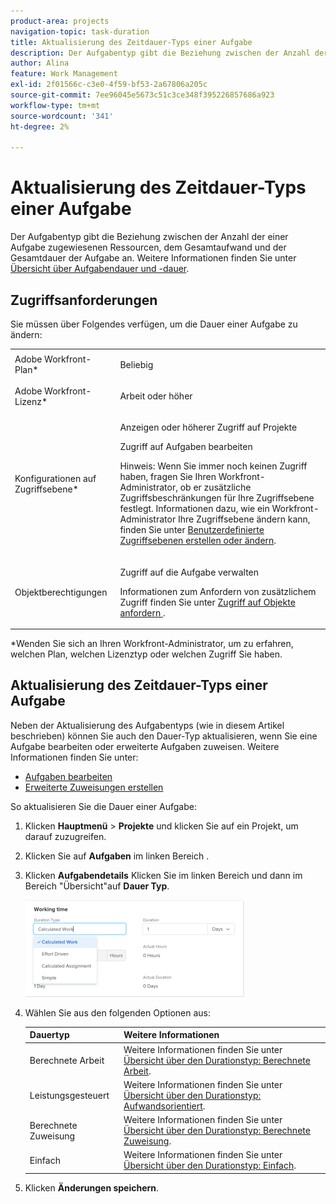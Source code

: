 ```yaml
---
product-area: projects
navigation-topic: task-duration
title: Aktualisierung des Zeitdauer-Typs einer Aufgabe
description: Der Aufgabentyp gibt die Beziehung zwischen der Anzahl der einer Aufgabe zugewiesenen Ressourcen, dem Gesamtaufwand und der Gesamtdauer der Aufgabe an. Weitere Informationen finden Sie unter Übersicht über Aufgabendauer und -dauer.
author: Alina
feature: Work Management
exl-id: 2f01566c-c3e0-4f59-bf53-2a67806a205c
source-git-commit: 7ee96045e5673c51c3ce348f395226857686a923
workflow-type: tm+mt
source-wordcount: '341'
ht-degree: 2%

---
```


# Aktualisierung des Zeitdauer-Typs einer Aufgabe

Der Aufgabentyp gibt die Beziehung zwischen der Anzahl der einer Aufgabe zugewiesenen Ressourcen, dem Gesamtaufwand und der Gesamtdauer der Aufgabe an. Weitere Informationen finden Sie unter [Übersicht über Aufgabendauer und -dauer](../../../manage-work/tasks/taskdurtn/task-duration-and-duration-type.md).

## Zugriffsanforderungen

Sie müssen über Folgendes verfügen, um die Dauer einer Aufgabe zu ändern:

<table style="table-layout:auto"> 
 <col> 
 <col> 
 <tbody> 
  <tr> 
   <td role="rowheader">Adobe Workfront-Plan*</td> 
   <td> <p>Beliebig </p> </td> 
  </tr> 
  <tr> 
   <td role="rowheader">Adobe Workfront-Lizenz*</td> 
   <td> <p>Arbeit oder höher</p> </td> 
  </tr> 
  <tr> 
   <td role="rowheader">Konfigurationen auf Zugriffsebene*</td> 
   <td> <p>Anzeigen oder höherer Zugriff auf Projekte</p> <p>Zugriff auf Aufgaben bearbeiten</p> <p>Hinweis: Wenn Sie immer noch keinen Zugriff haben, fragen Sie Ihren Workfront-Administrator, ob er zusätzliche Zugriffsbeschränkungen für Ihre Zugriffsebene festlegt. Informationen dazu, wie ein Workfront-Administrator Ihre Zugriffsebene ändern kann, finden Sie unter <a href="../../../administration-and-setup/add-users/configure-and-grant-access/create-modify-access-levels.md" class="MCXref xref">Benutzerdefinierte Zugriffsebenen erstellen oder ändern</a>.</p> </td> 
  </tr> 
  <tr> 
   <td role="rowheader">Objektberechtigungen</td> 
   <td> <p>Zugriff auf die Aufgabe verwalten </p> <p>Informationen zum Anfordern von zusätzlichem Zugriff finden Sie unter <a href="../../../workfront-basics/grant-and-request-access-to-objects/request-access.md" class="MCXref xref">Zugriff auf Objekte anfordern </a>.</p> </td> 
  </tr> 
 </tbody> 
</table>

&#42;Wenden Sie sich an Ihren Workfront-Administrator, um zu erfahren, welchen Plan, welchen Lizenztyp oder welchen Zugriff Sie haben.

## Aktualisierung des Zeitdauer-Typs einer Aufgabe

Neben der Aktualisierung des Aufgabentyps (wie in diesem Artikel beschrieben) können Sie auch den Dauer-Typ aktualisieren, wenn Sie eine Aufgabe bearbeiten oder erweiterte Aufgaben zuweisen. Weitere Informationen finden Sie unter:

* [Aufgaben bearbeiten](../../../manage-work/tasks/manage-tasks/edit-tasks.md)
* [Erweiterte Zuweisungen erstellen](../../../manage-work/tasks/assign-tasks/create-advanced-assignments.md)

So aktualisieren Sie die Dauer einer Aufgabe:

1. Klicken **Hauptmenü** > **Projekte** und klicken Sie auf ein Projekt, um darauf zuzugreifen.
1. Klicken Sie auf **Aufgaben** im linken Bereich .
1. Klicken **Aufgabendetails** Klicken Sie im linken Bereich und dann im Bereich &quot;Übersicht&quot;auf **Dauer Typ**.

   ![](assets/duration-type-all-options-on-overview-350x155.png)

1. Wählen Sie aus den folgenden Optionen aus:

   | Dauertyp | Weitere Informationen |
   |---|---|
   | Berechnete Arbeit | Weitere Informationen finden Sie unter [Übersicht über den Durationstyp: Berechnete Arbeit](../../../manage-work/tasks/taskdurtn/calculated-work.md). |
   | Leistungsgesteuert | Weitere Informationen finden Sie unter [Übersicht über den Durationstyp: Aufwandsorientiert](../../../manage-work/tasks/taskdurtn/effort-driven.md). |
   | Berechnete Zuweisung | Weitere Informationen finden Sie unter [Übersicht über den Durationstyp: Berechnete Zuweisung](../../../manage-work/tasks/taskdurtn/calculated-assignment.md). |
   | Einfach | Weitere Informationen finden Sie unter [Übersicht über den Durationstyp: Einfach](../../../manage-work/tasks/taskdurtn/simple-duration-type.md). |

1. Klicken **Änderungen speichern**.
